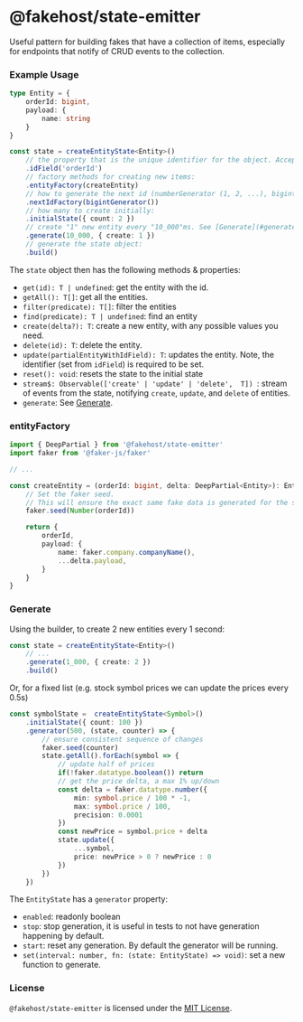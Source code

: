 # @fakehost/state-emitter

Useful pattern for building fakes that have a collection of items, especially for endpoints that notify of CRUD events to the collection.

### Example Usage

```ts
type Entity = {
    orderId: bigint,
    payload: {
        name: string
    }
}

const state = createEntityState<Entity>()
    // the property that is the unique identifier for the object. Accepts dot notation e.g. "payload.id":
    .idField('orderId') 
    // factory methods for creating new items:
    .entityFactory(createEntity)
    // how to generate the next id (numberGenerator (1, 2, ...), bigintGenerator (1n, 2n, ...), uuidLikeGenerator are supplied):
    .nextIdFactory(bigintGenerator())
    // how many to create initially:
    .initialState({ count: 2 })
    // create "1" new entity every "10_000"ms. See [Generate](#generate).
    .generate(10_000, { create: 1 })
    // generate the state object:
    .build()
```


The `state` object then has the following methods & properties:

- `get(id): T | undefined`: get the entity with the id.
- `getAll(): T[]`: get all the entities.
- `filter(predicate): T[]`: filter the entities
- `find(predicate): T | undefined`: find an entity
- `create(delta?): T`: create a new entity, with any possible values you need.
- `delete(id): T`: delete the entity.
- `update(partialEntityWithIdField): T`: updates the entity. Note, the identifier (set from `idField`) is required to be set.
- `reset(): void`: resets the state to the initial state
- `stream$: Observable(['create' | 'update' | 'delete',  T]) `: stream of events from the state, notifying `create`, `update`, and `delete` of entities.
- `generate`: See [Generate](#generate). 

### entityFactory

```ts
import { DeepPartial } from '@fakehost/state-emitter'
import faker from '@faker-js/faker'

// ...

const createEntity = (orderId: bigint, delta: DeepPartial<Entity>): Entity => {
    // Set the faker seed. 
    // This will ensure the exact same fake data is generated for the same id
    faker.seed(Number(orderId))

    return {
        orderId,
        payload: {
            name: faker.company.companyName(),
            ...delta.payload,
        }
    }
}
```

### <a name="generate"></a>Generate

Using the builder, to create 2 new entities every 1 second:

```ts
const state = createEntityState<Entity>()
    // ...
    .generate(1_000, { create: 2 })
    .build()
```

Or, for a fixed list (e.g. stock symbol prices we can update the prices every 0.5s)

```ts
const symbolState =  createEntityState<Symbol>()
    .initialState({ count: 100 })
    .generator(500, (state, counter) => {
        // ensure consistent sequence of changes
        faker.seed(counter)
        state.getAll().forEach(symbol => {
            // update half of prices
            if(!faker.datatype.boolean()) return
            // get the price delta, a max 1% up/down
            const delta = faker.datatype.number({
                min: symbol.price / 100 * -1,
                max: symbol.price / 100, 
                precision: 0.0001
            })
            const newPrice = symbol.price + delta
            state.update({
                ...symbol,
                price: newPrice > 0 ? newPrice : 0
            })
        })
    })
```

The `EntityState` has a `generator` property:

- `enabled`: readonly boolean
- `stop`: stop generation, it is useful in tests to not have generation happening by default. 
- `start`: reset any generation. By default the generator will be running.
- `set(interval: number, fn: (state: EntityState) => void)`: set a new function to generate.



### License

`@fakehost/state-emitter` is licensed under the [MIT License](https://mit-license.org/).

